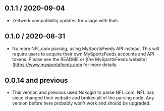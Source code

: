 ## 0.1.1 / 2020-09-04

* Zeitwerk compatibility updates for usage with Rails

## 0.1.0 / 2020-08-31

* No more NFL.com parsing, using MySportsFeeds API instead. This will require users to acquire their own MySportsFeeds accounts and API tokens. Please see the README or [the MySportsFeeds website](https://www.mysportsfeeds.com for more details.

## 0.0.14 and previous

* This version and previous used Nokogiri to parse NFL.com. NFL has since changed their website and broken all of the parsing code. Any version before here probably won't work and should be upgraded.
